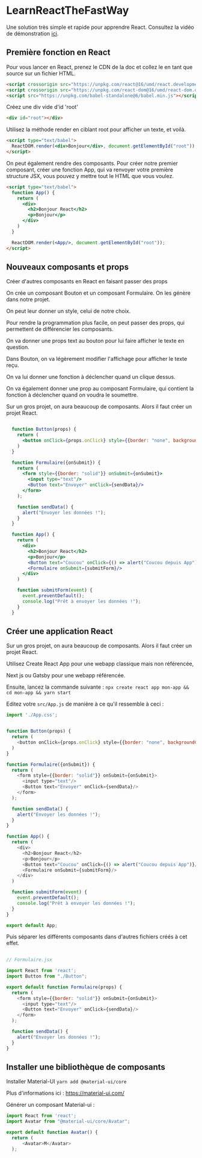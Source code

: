 # LearnReactTheFastWay

Une solution très simple et rapide pour apprendre React. 
Consultez la vidéo de démonstration [ici](). 

##  Première fonction en React

Pour vous lancer en React, prenez le CDN de la doc et collez le en tant que source sur un fichier HTML.

```html
<script crossorigin src="https://unpkg.com/react@16/umd/react.development.js"></script>
<script crossorigin src="https://unpkg.com/react-dom@16/umd/react-dom.development.js"></script>
<script src="https://unpkg.com/babel-standalone@6/babel.min.js"></script>
```

Créez une div vide d'id 'root'

```html
<div id="root"></div>
```


Utilisez la méthode render en ciblant root pour afficher un texte, et voilà.

```html
<script type="text/babel">
  ReactDOM.render(<div>Bonjour</div>, document.getElementById("root"));
</script>
```

On peut également rendre des composants.
Pour créer notre premier composant, créer une fonction App, qui va renvoyer votre première structure JSX, vous pouvez y mettre tout le HTML que vous voulez.

```html
<script type="text/babel">
  function App() {
    return (
      <div>
        <h2>Bonjour React</h2>
        <p>Bonjour</p>
      </div>
    )
  }

  ReactDOM.render(<App/>, document.getElementById("root"));
</script>
```

## Nouveaux composants et props 

Créer d'autres composants en React en faisant passer des props

On crée un composant Bouton et un composant Formulaire.
On les génère dans notre projet.

On peut leur donner un style, celui de notre choix.

Pour rendre la programmation plus facile, on peut passer des props, qui permettent de différencier les composants.

On va donner une props text au bouton pour lui faire afficher le texte en question.

Dans Bouton, on va légèrement modifier l'affichage pour afficher le texte reçu.

On va lui donner une fonction à déclencher quand un clique dessus.

On va également donner une prop au composant Formulaire, qui contient la fonction à déclencher quand on voudra le soumettre.

Sur un gros projet, on aura beaucoup de composants. Alors il faut créer un projet React.

```jsx harmony

  function Button(props) {
    return (
      <button onClick={props.onClick} style={{border: "none", backgroundColor: "pink"}}>{props.text}</button>
    )
  }

  function Formulaire({onSubmit}) {
    return (
      <form style={{border: "solid"}} onSubmit={onSubmit}>
        <input type="text"/>
        <Button text="Envoyer" onClick={sendData}/>
      </form>
    );

    function sendData() {
      alert("Envoyer les données !");
    }
  }

  function App() {
    return (
      <div>
        <h2>Bonjour React</h2>
        <p>Bonjour</p>
        <Button text="Coucou" onClick={() => alert("Coucou depuis App")}/>
        <Formulaire onSubmit={submitForm}/>
      </div>
    )

    function submitForm(event) {
      event.preventDefault();
      console.log("Prêt à envoyer les données !");
    }
  }
```

## Créer une application React 

Sur un gros projet, on aura beaucoup de composants. Alors il faut créer un projet React.

Utilisez Create React App pour une webapp classique mais non référencée,

Next js ou Gatsby pour une webapp référencée.

Ensuite, lancez la commande suivante : 
`npx create react app mon-app && cd mon-app && yarn start`

Editez votre `src/App.js` de manière à ce qu'il ressemble à ceci : 

```js
import './App.css';


function Button(props) {
  return (
    <button onClick={props.onClick} style={{border: "none", backgroundColor: "pink"}}>{props.text}</button>
  )
}

function Formulaire({onSubmit}) {
  return (
    <form style={{border: "solid"}} onSubmit={onSubmit}>
      <input type="text"/>
      <Button text="Envoyer" onClick={sendData}/>
    </form>
  );

  function sendData() {
    alert("Envoyer les données !");
  }
}

function App() {
  return (
    <div>
      <h2>Bonjour React</h2>
      <p>Bonjour</p>
      <Button text="Coucou" onClick={() => alert("Coucou depuis App")}/>
      <Formulaire onSubmit={submitForm}/>
    </div>
  )

  function submitForm(event) {
    event.preventDefault();
    console.log("Prêt à envoyer les données !");
  }
}

export default App;
```

Puis séparer les différents composants dans d'autres fichiers créés à cet effet. 

```js
 
// Formulaire.jsx

import React from 'react';
import Button from "./Button";

export default function Formulaire(props) {
  return (
    <form style={{border: "solid"}} onSubmit={onSubmit}>
      <input type="text"/>
      <Button text="Envoyer" onClick={sendData}/>
    </form>
  );

  function sendData() {
    alert("Envoyer les données !");
  }
}

```


## Installer une bibliothèque de composants 

Installer Material-UI
`yarn add @material-ui/core`

Plus d'informations ici : https://material-ui.com/

Générer un composant Material-ui : 

```js
import React from 'react';
import Avatar from "@material-ui/core/Avatar";

export default function Avatar() {
  return (
      <Avatar>M</Avatar>
  );
```
